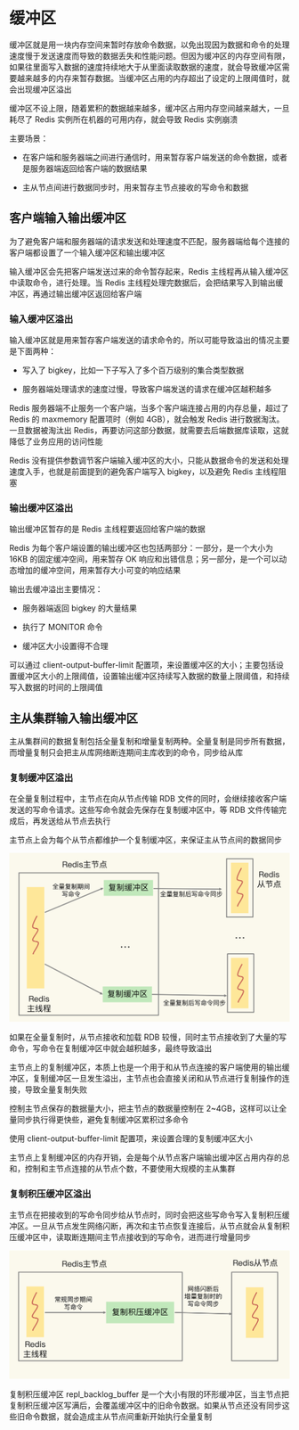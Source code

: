 # 缓冲区

缓冲区就是用一块内存空间来暂时存放命令数据，以免出现因为数据和命令的处理速度慢于发送速度而导致的数据丢失和性能问题。但因为缓冲区的内存空间有限，如果往里面写入数据的速度持续地大于从里面读取数据的速度，就会导致缓冲区需要越来越多的内存来暂存数据。当缓冲区占用的内存超出了设定的上限阈值时，就会出现缓冲区溢出

缓冲区不设上限，随着累积的数据越来越多，缓冲区占用内存空间越来越大，一旦耗尽了 Redis 实例所在机器的可用内存，就会导致 Redis 实例崩溃

主要场景：

- 在客户端和服务器端之间进行通信时，用来暂存客户端发送的命令数据，或者是服务器端返回给客户端的数据结果

- 主从节点间进行数据同步时，用来暂存主节点接收的写命令和数据

## 客户端输入输出缓冲区

为了避免客户端和服务器端的请求发送和处理速度不匹配，服务器端给每个连接的客户端都设置了一个输入缓冲区和输出缓冲区

输入缓冲区会先把客户端发送过来的命令暂存起来，Redis 主线程再从输入缓冲区中读取命令，进行处理。当 Redis 主线程处理完数据后，会把结果写入到输出缓冲区，再通过输出缓冲区返回给客户端

### 输入缓冲区溢出

输入缓冲区就是用来暂存客户端发送的请求命令的，所以可能导致溢出的情况主要是下面两种：

- 写入了 bigkey，比如一下子写入了多个百万级别的集合类型数据

- 服务器端处理请求的速度过慢，导致客户端发送的请求在缓冲区越积越多

Redis 服务器端不止服务一个客户端，当多个客户端连接占用的内存总量，超过了 Redis 的 maxmemory 配置项时（例如 4GB），就会触发 Redis 进行数据淘汰。一旦数据被淘汰出 Redis，再要访问这部分数据，就需要去后端数据库读取，这就降低了业务应用的访问性能

Redis 没有提供参数调节客户端输入缓冲区的大小，只能从数据命令的发送和处理速度入手，也就是前面提到的避免客户端写入 bigkey，以及避免 Redis 主线程阻塞

### 输出缓冲区溢出

输出缓冲区暂存的是 Redis 主线程要返回给客户端的数据

Redis 为每个客户端设置的输出缓冲区也包括两部分：一部分，是一个大小为 16KB 的固定缓冲空间，用来暂存 OK 响应和出错信息；另一部分，是一个可以动态增加的缓冲空间，用来暂存大小可变的响应结果

输出去缓冲溢出主要情况：

- 服务器端返回 bigkey 的大量结果

- 执行了 MONITOR 命令

- 缓冲区大小设置得不合理

可以通过 client-output-buffer-limit 配置项，来设置缓冲区的大小；主要包括设置缓冲区大小的上限阈值，设置输出缓冲区持续写入数据的数量上限阈值，和持续写入数据的时间的上限阈值

## 主从集群输入输出缓冲区

主从集群间的数据复制包括全量复制和增量复制两种。全量复制是同步所有数据，而增量复制只会把主从库网络断连期间主库收到的命令，同步给从库

### 复制缓冲区溢出

在全量复制过程中，主节点在向从节点传输 RDB 文件的同时，会继续接收客户端发送的写命令请求。这些写命令就会先保存在复制缓冲区中，等 RDB 文件传输完成后，再发送给从节点去执行

主节点上会为每个从节点都维护一个复制缓冲区，来保证主从节点间的数据同步

![01](缓冲区.assets/01.png)

如果在全量复制时，从节点接收和加载 RDB 较慢，同时主节点接收到了大量的写命令，写命令在复制缓冲区中就会越积越多，最终导致溢出

主节点上的复制缓冲区，本质上也是一个用于和从节点连接的客户端使用的输出缓冲区，复制缓冲区一旦发生溢出，主节点也会直接关闭和从节点进行复制操作的连接，导致全量复制失败

控制主节点保存的数据量大小，把主节点的数据量控制在 2~4GB，这样可以让全量同步执行得更快些，避免复制缓冲区累积过多命令

使用 client-output-buffer-limit 配置项，来设置合理的复制缓冲区大小

主节点上复制缓冲区的内存开销，会是每个从节点客户端输出缓冲区占用内存的总和，控制和主节点连接的从节点个数，不要使用大规模的主从集群

### 复制积压缓冲区溢出

主节点在把接收到的写命令同步给从节点时，同时会把这些写命令写入复制积压缓冲区。一旦从节点发生网络闪断，再次和主节点恢复连接后，从节点就会从复制积压缓冲区中，读取断连期间主节点接收到的写命令，进而进行增量同步

![02](缓冲区.assets/02.png)

复制积压缓冲区 repl_backlog_buffer 是一个大小有限的环形缓冲区，当主节点把复制积压缓冲区写满后，会覆盖缓冲区中的旧命令数据。如果从节点还没有同步这些旧命令数据，就会造成主从节点间重新开始执行全量复制